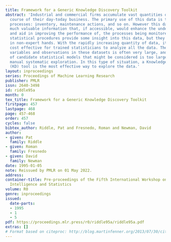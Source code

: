 ```yaml
---
title: Framework for a Generic Knowledge Discovery Toolkit
abstract: 'Industrial and commercial firms accumulate vast quantities of data in the
  course of their day-today business. The primary use of this data is to monitor business
  processes: inventory, maintenance actions, and so on. However this data contains
  much valuable information that, if accessible, would enhance the understanding of,
  and aid in improving the performance of, the processes being monitored. Traditional
  statistical procedures provide some insight into this data, but they are often misused
  in non-expert hands. With the rapidly increasing quantity of data, it is no longer
  cost effective for trained statisticians to analyze all the data. The number of
  variables and observations in these datasets is often very large, and the number
  of candidate statistical models that might be considered is too large to permit
  manual systematic exploration. In this type of situation, a Knowledge Discovery
  (KD) tool is the most effective way to explore the data.'
layout: inproceedings
series: Proceedings of Machine Learning Research
publisher: PMLR
issn: 2640-3498
id: riddle95a
month: 0
tex_title: Framework for a Generic Knowledge Discovery Toolkit
firstpage: 457
lastpage: 468
page: 457-468
order: 457
cycles: false
bibtex_author: Riddle, Pat and Fresnedo, Roman and Newman, David
author:
- given: Pat
  family: Riddle
- given: Roman
  family: Fresnedo
- given: David
  family: Newman
date: 1995-01-05
note: Reissued by PMLR on 01 May 2022.
address:
container-title: Pre-proceedings of the Fifth International Workshop on Artificial
  Intelligence and Statistics
volume: R0
genre: inproceedings
issued:
  date-parts:
  - 1995
  - 1
  - 5
pdf: https://proceedings.mlr.press/r0/riddle95a/riddle95a.pdf
extras: []
# Format based on citeproc: http://blog.martinfenner.org/2013/07/30/citeproc-yaml-for-bibliographies/
---
```

